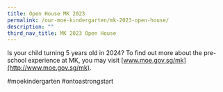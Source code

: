 ```yaml
---
title: Open House MK 2023
permalink: /our-moe-kindergarten/mk-2023-open-house/
description: ""
third_nav_title: MK 2023 Open House
---
```

Is your child turning 5 years old in 2024? To find out more about the pre-school experience at MK, you may visit [www.moe.gov.sg/mk](http://www.moe.gov.sg/mk).

#moekindergarten #ontoastrongstart